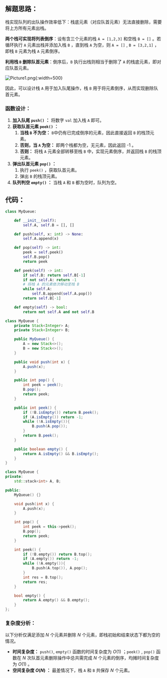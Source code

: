 ## 解题思路：

栈实现队列的出队操作效率低下：栈底元素（对应队首元素）无法直接删除，需要将上方所有元素出栈。

**两个栈可实现将列表倒序**：设有含三个元素的栈 `A = [1,2,3]` 和空栈 `B = []` 。若循环执行 `A` 元素出栈并添加入栈 `B` ，直到栈 `A` 为空，则 `A = []` , `B = [3,2,1]` ，即栈 `B` 元素为栈 `A` 元素倒序。

**利用栈 `B` 删除队首元素**：倒序后，`B` 执行出栈则相当于删除了 `A` 的栈底元素，即对应队首元素。

![Picture1.png](https://pic.leetcode-cn.com/1599286207-HnnMhX-Picture1.png){:width=500}

因此，可以设计栈 `A` 用于加入队尾操作，栈 `B` 用于将元素倒序，从而实现删除队首元素。

### 函数设计：

1. **加入队尾 `push()` ：** 将数字 `val` 加入栈 `A` 即可。
2. **获取队首元素 `peek()` ：**
    1. **当栈 `B` 不为空：** `B`中仍有已完成倒序的元素，因此直接返回 `B` 的栈顶元素。
    2. **否则，当 `A` 为空：** 即两个栈都为空，无元素，因此返回 -1 。
    3. **否则：** 将栈 `A` 元素全部转移至栈 `B` 中，实现元素倒序，并返回栈 `B` 的栈顶元素。
3. **弹出队首元素 `pop()` ：**
    1. 执行 `peek()` ，获取队首元素。
    2. 弹出 `B` 的栈顶元素。
4. **队列判空 `empty()` ：** 当栈 `A` 和 `B` 都为空时，队列为空。

## 代码：

```Python []
class MyQueue:

    def __init__(self):
        self.A, self.B = [], []

    def push(self, x: int) -> None:
        self.A.append(x)

    def pop(self) -> int:
        peek = self.peek()
        self.B.pop()
        return peek

    def peek(self) -> int:
        if self.B: return self.B[-1]
        if not self.A: return -1
        # 将栈 A 的元素依次移动至栈 B
        while self.A:
            self.B.append(self.A.pop())
        return self.B[-1]

    def empty(self) -> bool:
        return not self.A and not self.B

```

```Java []
class MyQueue {
    private Stack<Integer> A;
    private Stack<Integer> B;

    public MyQueue() {
        A = new Stack<>();
        B = new Stack<>();
    }

    public void push(int x) {
        A.push(x);
    }

    public int pop() {
        int peek = peek();
        B.pop();
        return peek;
    }

    public int peek() {
        if (!B.isEmpty()) return B.peek();
        if (A.isEmpty()) return -1;
        while (!A.isEmpty()){
            B.push(A.pop());
        }
        return B.peek();
    }

    public boolean empty() {
        return A.isEmpty() && B.isEmpty();
    }
}
```

```C++ []
class MyQueue {
private:
    std::stack<int> A, B;

public:
    MyQueue() {}

    void push(int x) {
        A.push(x);
    }

    int pop() {
        int peek = this->peek();
        B.pop();
        return peek;
    }

    int peek() {
        if (!B.empty()) return B.top();
        if (A.empty()) return -1;
        while (!A.empty()){
            B.push(A.top()), A.pop();
        }
        int res = B.top();
        return res;
    }

    bool empty() {
        return A.empty() && B.empty();
    }
};
```

### 复杂度分析：

以下分析仅满足添加 $N$ 个元素并删除 $N$ 个元素，即栈初始和结束状态下都为空的情况。

- **时间复杂度：** `push()`, `empty()` 函数的时间复杂度为 $O(1)$ ；`peek()` , `pop()` 函数在 $N$ 次队首元素删除操作中总共需完成 $N$ 个元素的倒序，均摊时间复杂度为 $O(1)$ 。
- **空间复杂度 $O(N)$ ：** 最差情况下，栈 `A` 和 `B` 共保存 $N$ 个元素。
